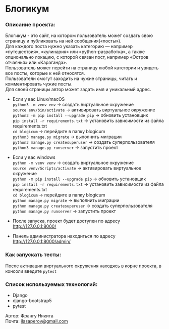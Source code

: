 # Блогикум

### Описание проекта:
Блогикум - это сайт, на котором пользователь может создать свою страницу и публиковать на ней сообщения(«посты»).\
Для каждого поста нужно указать категорию — например «путешествия», «кулинария» или «python-разработка», а также опционально локацию, с которой связан пост, например «Остров отчаянья» или «Караганда».\
Пользователь может перейти на страницу любой категории и увидеть все посты, которые к ней относятся.\
Пользователи смогут заходить на чужие страницы, читать и комментировать чужие посты.\
Для своей страницы автор может задать имя и уникальный адрес.

* Если у вас Linux/macOS\
    `python3 -m venv env` -> создать виртуальное окружение\
    `source env/bin/activate` -> активировать виртуальное окружение\
    `python3 -m pip install --upgrade pip` -> обновить установщик\
    `pip install -r requirements.txt` -> установить зависимости из файла requirements.txt\
    `cd blogicum` -> перейдите в папку blogicum\
    `python3 manage.py migrate` -> выполнить миграции\
    `python3 manage.py createsuperuser` -> создать суперпользователя\
    `python3 manage.py runserver` -> запустить проект

* Если у вас windows\
    `python -m venv venv` -> создать виртуальное окружение\
    `source venv/Scripts/activate` -> активировать виртуальное окружение\
    `python -m pip install --upgrade pip` -> обновить установщик\
    `pip install -r requirements.txt` -> установить зависимости из файла requirements.txt\
    `cd blogicum` -> перейдите в папку blogicum\
    `python manage.py migrate` -> выполнить миграции\
    `python manage.py createsuperuser` -> создать суперпользователя\
    `python manage.py runserver` -> запустить проект
* После запуска, проект будет доступен по адресу http://127.0.0.1:8000/
* Панель администратора находиться по адресу http://127.0.0.1:8000/admin/

### Как запускать тесты:
После активации виртуального окружения находясь в корне проекта, в консоли введите `pytest`

### Список используемых технологий:
- Django
- django-bootstrap5
- pytest


Автор: Франгу Никита\
Почта: [ilasaperov@gmail.com](Nikita.Frangu@urfu.me)
